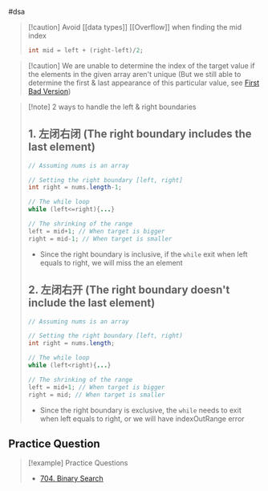 #dsa 
>[!caution] Avoid [[data types]] [[Overflow]] when finding the mid index
>```java
>int mid = left + (right-left)/2;
>```

>[!caution] We are unable to determine the index of the target value if the elements in the given array aren't unique (But we still able to determine the first & last appearance of this particular value, see [First Bad Version](https://leetcode.com/problems/first-bad-version))

>[!note] 2 ways to handle the left & right boundaries
>## 1. 左闭右闭 (The right boundary includes the last element)
>```java
>// Assuming nums is an array
>
>// Setting the right boundary [left, right]
>int right = nums.length-1;
>
>// The while loop
>while (left<=right){...}
>
>// The shrinking of the range
>left = mid+1; // When target is bigger
>right = mid-1; // When target is smaller
>```
>- Since the right boundary is inclusive, if the ``while`` exit when left equals to right, we will miss the an element
>## 2. 左闭右开 (The right boundary doesn't include the last element)
>```java
>// Assuming nums is an array
>
>// Setting the right boundary [left, right)
>int right = nums.length; 
>
>// The while loop
>while (left<right){...}
>
>// The shrinking of the range
>left = mid+1; // When target is bigger
>right = mid; // When target is smaller
>```
>- Since the right boundary is exclusive, the ``while`` needs to exit when left equals to right, or we will have indexOutRange error 


## Practice Question
>[!example] Practice Questions
>- [704. Binary Search](https://leetcode.cn/problems/binary-search/)